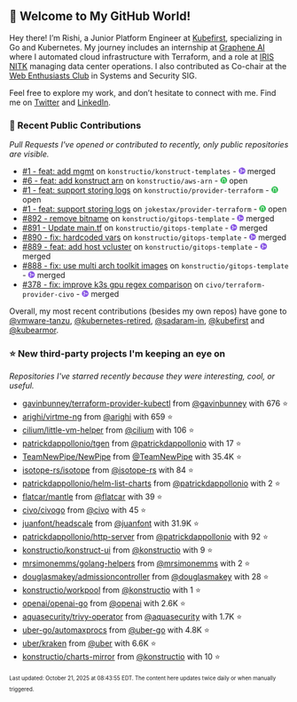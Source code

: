 <!-- DO NOT EDIT THIS FILE DIRECTLY! This file was automatically generated from the tool in this repo. -->

## 🌟 Welcome to My GitHub World!

Hey there! I’m Rishi, a Junior Platform Engineer at [Kubefirst](https://kubefirst.io/), specializing in Go and Kubernetes. My journey includes an internship at [Graphene AI](https://grapheneai.com/) where I automated cloud infrastructure with Terraform, and a role at [IRIS NITK](https://iris.nitk.ac.in/hrms/) managing data center operations. I also contributed as Co-chair at the [Web Enthusiasts Club](https://webclub.nitk.ac.in/) in Systems and Security SIG.

Feel free to explore my work, and don’t hesitate to connect with me. Find me on [Twitter](https://x.com/RishixMonk) and [LinkedIn](https://www.linkedin.com/in/mrrishi373/).
### 🚀 Recent Public Contributions

*Pull Requests I've opened or contributed to recently, only public repositories are visible.*


* [#1 - feat: add mgmt](https://github.com/konstructio/konstruct-templates/pull/1) on `konstructio/konstruct-templates` - <img src="images/github-merged.png" width="12px" height="12px"> merged
* [#6 - feat: add konstruct arn](https://github.com/konstructio/aws-arn/pull/6) on `konstructio/aws-arn` - <img src="images/github-open.png" width="12px" height="12px"> open
* [#1 - feat: support storing logs](https://github.com/konstructio/provider-terraform/pull/1) on `konstructio/provider-terraform` - <img src="images/github-open.png" width="12px" height="12px"> open
* [#1 - feat: support storing logs](https://github.com/jokestax/provider-terraform/pull/1) on `jokestax/provider-terraform` - <img src="images/github-open.png" width="12px" height="12px"> open
* [#892 - remove bitname](https://github.com/konstructio/gitops-template/pull/892) on `konstructio/gitops-template` - <img src="images/github-merged.png" width="12px" height="12px"> merged
* [#891 - Update main.tf](https://github.com/konstructio/gitops-template/pull/891) on `konstructio/gitops-template` - <img src="images/github-merged.png" width="12px" height="12px"> merged
* [#890 - fix: hardcoded vars](https://github.com/konstructio/gitops-template/pull/890) on `konstructio/gitops-template` - <img src="images/github-merged.png" width="12px" height="12px"> merged
* [#889 - feat: add host vcluster](https://github.com/konstructio/gitops-template/pull/889) on `konstructio/gitops-template` - <img src="images/github-merged.png" width="12px" height="12px"> merged
* [#888 - fix: use multi arch toolkit images](https://github.com/konstructio/gitops-template/pull/888) on `konstructio/gitops-template` - <img src="images/github-merged.png" width="12px" height="12px"> merged
* [#378 - fix: improve k3s gpu regex comparison](https://github.com/civo/terraform-provider-civo/pull/378) on `civo/terraform-provider-civo` - <img src="images/github-merged.png" width="12px" height="12px"> merged

Overall, my most recent contributions (besides my own repos) have gone to 
[@vmware-tanzu](https://github.com/vmware-tanzu),
[@kubernetes-retired](https://github.com/kubernetes-retired),
[@sadaram-in](https://github.com/sadaram-in),
[@kubefirst](https://github.com/kubefirst)
and [@kubearmor](https://github.com/kubearmor).
### ⭐ New third-party projects I'm keeping an eye on

*Repositories I've starred recently because they were interesting, cool, or useful.*


* [gavinbunney/terraform-provider-kubectl](https://github.com/gavinbunney/terraform-provider-kubectl) from [@gavinbunney](https://github.com/gavinbunney) with 676 ⭐️
* [arighi/virtme-ng](https://github.com/arighi/virtme-ng) from [@arighi](https://github.com/arighi) with 659 ⭐️
* [cilium/little-vm-helper](https://github.com/cilium/little-vm-helper) from [@cilium](https://github.com/cilium) with 106 ⭐️
* [patrickdappollonio/tgen](https://github.com/patrickdappollonio/tgen) from [@patrickdappollonio](https://github.com/patrickdappollonio) with 17 ⭐️
* [TeamNewPipe/NewPipe](https://github.com/TeamNewPipe/NewPipe) from [@TeamNewPipe](https://github.com/TeamNewPipe) with 35.4K ⭐️
* [isotope-rs/isotope](https://github.com/isotope-rs/isotope) from [@isotope-rs](https://github.com/isotope-rs) with 84 ⭐️
* [patrickdappollonio/helm-list-charts](https://github.com/patrickdappollonio/helm-list-charts) from [@patrickdappollonio](https://github.com/patrickdappollonio) with 2 ⭐️
* [flatcar/mantle](https://github.com/flatcar/mantle) from [@flatcar](https://github.com/flatcar) with 39 ⭐️
* [civo/civogo](https://github.com/civo/civogo) from [@civo](https://github.com/civo) with 45 ⭐️
* [juanfont/headscale](https://github.com/juanfont/headscale) from [@juanfont](https://github.com/juanfont) with 31.9K ⭐️
* [patrickdappollonio/http-server](https://github.com/patrickdappollonio/http-server) from [@patrickdappollonio](https://github.com/patrickdappollonio) with 92 ⭐️
* [konstructio/konstruct-ui](https://github.com/konstructio/konstruct-ui) from [@konstructio](https://github.com/konstructio) with 9 ⭐️
* [mrsimonemms/golang-helpers](https://github.com/mrsimonemms/golang-helpers) from [@mrsimonemms](https://github.com/mrsimonemms) with 2 ⭐️
* [douglasmakey/admissioncontroller](https://github.com/douglasmakey/admissioncontroller) from [@douglasmakey](https://github.com/douglasmakey) with 28 ⭐️
* [konstructio/workpool](https://github.com/konstructio/workpool) from [@konstructio](https://github.com/konstructio) with 1 ⭐️
* [openai/openai-go](https://github.com/openai/openai-go) from [@openai](https://github.com/openai) with 2.6K ⭐️
* [aquasecurity/trivy-operator](https://github.com/aquasecurity/trivy-operator) from [@aquasecurity](https://github.com/aquasecurity) with 1.7K ⭐️
* [uber-go/automaxprocs](https://github.com/uber-go/automaxprocs) from [@uber-go](https://github.com/uber-go) with 4.8K ⭐️
* [uber/kraken](https://github.com/uber/kraken) from [@uber](https://github.com/uber) with 6.6K ⭐️
* [konstructio/charts-mirror](https://github.com/konstructio/charts-mirror) from [@konstructio](https://github.com/konstructio) with 10 ⭐️

<sup><sub>Last updated: October 21, 2025 at 08:43:55 EDT. The content here updates twice daily or when manually triggered.</sup></sub>